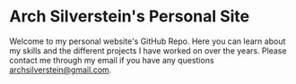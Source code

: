 # Arch Silverstein's Personal Site

Welcome to my personal website's GitHub Repo. Here you can learn about my skills and the different projects I have worked on over the years. Please contact me through my email if you have any questions archsilverstein@gmail.com.
